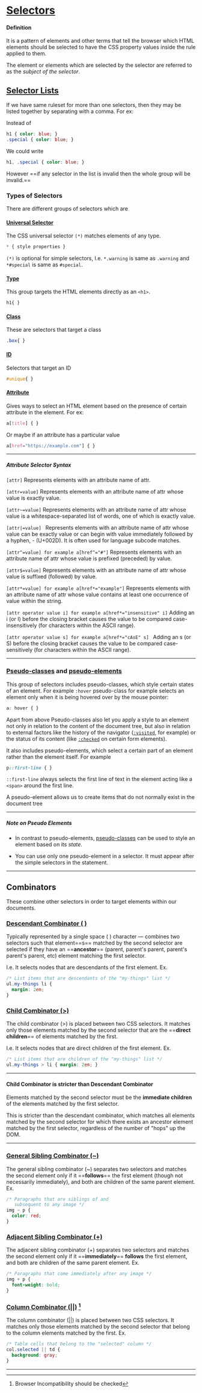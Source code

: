 # [Selectors](https://developer.mozilla.org/en-US/docs/Learn/CSS/Building_blocks/Selectors)

#### **Definition**

It is a pattern of elements and other terms that tell the browser which HTML elements should be selected to have the CSS property values inside the rule applied to them. 

The element or elements which are selected by the selector are referred to as the *subject of the selector*. 



## [Selector Lists](https://developer.mozilla.org/en-US/docs/Web/CSS/Selector_list)

If we have same ruleset for more than one selectors, then they may be listed together by separating with a comma. For ex: 

Instead of 

```css
h1 { color: blue; } 
.special { color: blue; } 
```

We could write 

```css
h1, .special { color: blue; } 
```

However ==if any selector in the list is invalid then the whole group will be invalid.==



### Types of Selectors

There are different groups of selectors which are

#### [Universal Selector](https://developer.mozilla.org/en-US/docs/Web/CSS/Universal_selectors)

The CSS universal selector `(*)` matches elements of any type. 

```css
* { style properties } 
```

`(*)` is optional for simple selectors, I.e. `*.warning` is same as `.warning` and `*#special` is same as `#special`. 

#### [Type](https://developer.mozilla.org/en-US/docs/Web/CSS/Type_selectors) 

This group targets the HTML elements directly as an `<h1>`. 

```css
h1{ }
```

#### [Class](https://developer.mozilla.org/en-US/docs/Web/CSS/Class_selectors)

These are selectors that target a class 

```css
.box{ }
```

#### [ID](https://developer.mozilla.org/en-US/docs/Web/CSS/ID_selectors)

Selectors that target an ID 

```css
#unique{ }
```

#### [Attribute](https://developer.mozilla.org/en-US/docs/Web/CSS/Attribute_selectors)

Gives ways to select an HTML element based on the presence of certain attribute in the element. For ex: 

```css
a[title] { } 
```

Or maybe if an attribute has a particular value 

```css
a[href="https://example.com"] { } 
```

---

##### Attribute Selector Syntax

`[attr]` 
Represents elements with an attribute name of attr. 

`[attr=value]` 
Represents elements with an attribute name of attr whose value is exactly value. 

`[attr~=value]` 
Represents elements with an attribute name of attr whose value is a whitespace-separated list of words, one of which is exactly value. 

`[attr|=value] `
Represents elements with an attribute name of attr whose value can be exactly value or can begin with value immediately followed by a hyphen, - (U+002D). It is often used for language subcode matches. 

`[attr^=value] for example a[href^="#"]` 
Represents elements with an attribute name of attr whose value is prefixed (preceded) by value. 

`[attr$=value]` 
Represents elements with an attribute name of attr whose value is suffixed (followed) by value. 

`[attr*=value] for example a[href*="example"]` 
Represents elements with an attribute name of attr whose value contains at least one occurrence of value within the string. 

`[attr operator value i] for example a[href*="insensitive" i]` 
Adding an i (or I) before the closing bracket causes the value to be compared case-insensitively (for characters within the ASCII range). 

`[attr operator value s] for example a[href*="cAsE" s] `
Adding an s (or S) before the closing bracket causes the value to be compared case-sensitively (for characters within the ASCII range). 

---



### [**Pseudo-classes**](https://developer.mozilla.org/en-US/docs/Web/CSS/Pseudo-classes) **and** [**pseudo-elements**](https://developer.mozilla.org/en-US/docs/Web/CSS/Pseudo-elements)

This group of selectors includes pseudo-classes, which style certain states of an element. For example `:hover` pseudo-class for example selects an element only when it is being hovered over by the mouse pointer: 

```css
a: hover { } 
```

Apart from above Pseudo-classes also let you apply a style to an element not only in relation to the content of the document tree, but also in relation to external factors like the history of the navigator ([`:visited`](https://developer.mozilla.org/en-US/docs/Web/CSS/:visited), for example) or the status of its content (like [`:checked`](https://developer.mozilla.org/en-US/docs/Web/CSS/:checked) on certain form elements). 

It also includes pseudo-elements, which select a certain part of an element rather than the element itself. For example 

```css
p::first-line { }
```

`::first-line` always selects the first line of text in the element acting like a `<span>` around the first line. 

A pseudo-element allows us to create items that do not normally exist in the document tree 



---

##### Note on Pseudo Elements

- In contrast to pseudo-elements, [pseudo-classes](https://developer.mozilla.org/en-US/docs/Web/CSS/pseudo-classes) can be used to style an element based on its *state*. 

- You can use only one pseudo-element in a selector. It must appear after the simple selectors in the statement. 

---



## Combinators

These combine other selectors in order to target elements within our documents. 

### [Descendant Combinator ( )](https://developer.mozilla.org/en-US/docs/Web/CSS/Descendant_combinator)

Typically represented by a single space ( ) character — combines two selectors such that element==s== matched by the second selector are selected if they have an ==**ancestor**== (parent, parent's parent, parent's parent's parent, etc) element matching the first selector. 

I.e. It selects nodes that are descendants of the first element. Ex. 

```css
/* List items that are descendants of the "my-things" list */ 
ul.my-things li { 
  margin: 2em; 
} 
```

### [Child Combinator (>)](https://developer.mozilla.org/en-US/docs/Web/CSS/Child_combinator)

The child combinator (>) is placed between two CSS selectors. It matches only those elements matched by the second selector that are the ==**direct children**== of elements matched by the first. 

I.e. It selects nodes that are direct children of the first element. Ex. 

```css
/* List items that are children of the "my-things" list */ 
ul.my-things > li { margin: 2em; }
```

---

#### Child Combinator is stricter than Descendant Combinator

Elements matched by the second selector must be the **immediate children** of the elements matched by the first selector. 

This is stricter than the descendant combinator, which matches all elements matched by the second selector for which there exists an ancestor element matched by the first selector, regardless of the number of "hops" up the DOM. 

---

### [General Sibling Combinator (~)](https://developer.mozilla.org/en-US/docs/Web/CSS/General_sibling_combinator)

The general sibling combinator (~) separates two selectors and matches the second element only if it ==**follows**== the first element (though not necessarily immediately), and both are children of the same parent element. Ex. 

```css
/* Paragraphs that are siblings of and 
   subsequent to any image */ 
img ~ p { 
  color: red; 
} 
```

### [Adjacent Sibling Combinator (+)](https://developer.mozilla.org/en-US/docs/Web/CSS/Adjacent_sibling_combinator)

The adjacent sibling combinator (+) separates two selectors and matches the second element only if it ==**immediately**== **follows** the first element, and both are children of the same parent element. Ex. 

```css
/* Paragraphs that come immediately after any image */ 
img + p { 
  font-weight: bold; 
} 
```

### [Column Combinator (||)](https://developer.mozilla.org/en-US/docs/Web/CSS/Column_combinator) [^1]

The column combinator (||) is placed between two CSS selectors. It matches only those elements matched by the second selector that belong to the column elements matched by the first. Ex. 

```css
/* Table cells that belong to the "selected" column */ 
col.selected || td { 
  background: gray; 
}
```



---

[^1]: Browser Incompatibility should be checked